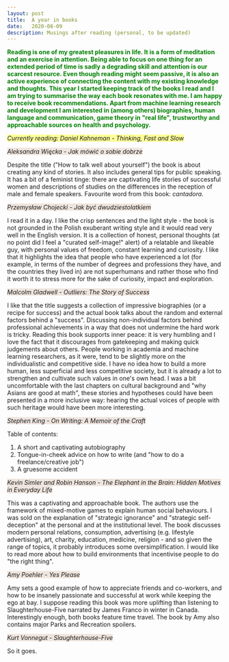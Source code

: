 ```yaml
---
layout: post
title:  A year in books
date:   2020-08-09 
description: Musings after reading (personal, to be updated)
---
```


<span style="color:green"> **Reading is one of my greatest pleasures in life. It is a form of meditation and an exercise in attention. Being able to focus on one thing for an extended period of time is sadly a degrading skill and attention is our scarcest resource. Even though reading might seem passive, it is also an active experience of connecting the content with my existing knowledge and thoughts. This year I started keeping track of the books I read and I am trying to summarise the way each book resonates with me. I am happy to receive book recommendations. Apart from machine learning research and development I am interested in (among others) biographies, human language and communication, game theory in "real life", trustworthy and approachable sources on health and psychology.**</span>

<i><span style="background-color: #ffff99">Currently reading: Daniel Kahneman - Thinking, Fast and Slow </span></i>

<i><span style="background-color: #efe5de">Aleksandra Więcka - Jak mówić o sobie dobrze</span></i>

Despite the title ("How to talk well about yourself") the book is about creating any kind of stories. It also includes general tips for public speaking. It has a bit of a feminist tinge: there are captivating life stories of successful women and descriptions of studies on the differences in the reception of male and female speakers. Favourite word from this book: <i>cantadora</i>.

<i><span style="background-color: #efe5de">Przemysław Chojecki - Jak być dwudziestolatkiem</span></i>

I read it in a day. I like the crisp sentences and the light style - the book is not grounded in the Polish exuberant writing style and it would read very well in the English version. It is a collection of honest, personal thoughts (at no point did I feel a "curated self-image!" alert) of a relatable and likeable guy, with personal values of freedom, constant learning and curiosity. I like that it highlights the idea that people who have experienced a lot (for example, in terms of the number of degrees and professions they have, and the countries they lived in) are not superhumans and rather those who find it worth it to stress more for the sake of curiosity, impact and exploration. 

<i><span style="background-color: #efe5de">Malcolm Gladwell - Outliers: The Story of Success</span></i>

I like that the title suggests a collection of impressive biographies (or a recipe for success) and the actual book talks about the random and external factors behind a "success". Discussing non-individual factors behind professional achievements in a way that does not undermine the hard work is tricky. Reading this book supports inner peace: it is very humbling and I love the fact that it discourages from gatekeeping and making quick judgements about others. People working in academia and machine learning researchers, as it were, tend to be slightly more on the individualistic and competitive side. I have no idea how to build a more human, less superficial and less competitive society, but it is already a lot to strengthen and cultivate such values in one's own head. I was a bit uncomfortable with the last chapters on cultural background and "why Asians are good at math", these stories and hypotheses could have been presented in a more inclusive way: hearing the actual voices of people with such heritage would have been more interesting. 

<i><span style="background-color: #efe5de">Stephen King - On Writing: A Memoir of the Craft</span></i>

Table of contents:
1. A short and captivating autobiography
2. Tongue-in-cheek advice on how to write (and "how to do a freelance/creative job")
3. A gruesome accident

<i><span style="background-color: #efe5de">Kevin Simler and Robin Hanson - The Elephant in the Brain: Hidden Motives in Everyday Life</span></i> 

This was a captivating and approachable book. The authors use the framework of mixed-motive games to explain human social behaviours. I was sold on the explanation of "strategic ignorance" and "strategic self-deception" at the personal and at the institutional level. The book discusses modern personal relations, consumption, advertising (e.g. lifestyle advertising), art, charity, education, medicine, religion - and so given the range of topics, it probably introduces some oversimplification. I would like to read more about how to build environments that incentivise people to do "the right thing".

<i><span style="background-color: #efe5de">Amy Poehler - Yes Please</span></i>

Amy sets a good example of how to appreciate friends and co-workers, and how to be insanely passionate and successful at work while keeping the ego at bay. I suppose reading this book was more uplifting than listening to Slaughterhouse-Five narrated by James Franco in winter in Canada. Interestingly enough, both books feature time travel. The book by Amy also contains major Parks and Recreation spoilers. 

<i><span style="background-color: #efe5de">Kurt Vonnegut - Slaughterhouse-Five</span></i>

So it goes.
